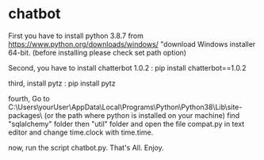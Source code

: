 # chatbot

First you have to install python 3.8.7 from https://www.python.org/downloads/windows/ "download Windows installer 64-bit. (before installing please check set path option) 

Second, you have to install chatterbot 1.0.2 : pip install chatterbot==1.0.2

third, install pytz : pip install pytz

fourth, Go to C:\Users\yourUser\AppData\Local\Programs\Python\Python38\Lib\site-packages\ (or the path where python is installed on your machine) 
find "sqlalchemy" folder then "util" folder and open the file compat.py in text editor and change time.clock with time.time.

now, run the script chatbot.py.
That's All.
Enjoy.
